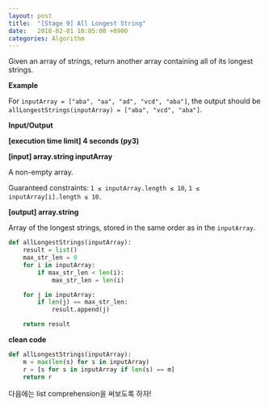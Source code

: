 ```yaml
---
layout: post
title:  "[Stage 9] All Longest String"
date:   2018-02-01 10:05:00 +0900
categories: Algorithm
---
```



Given an array of strings, return another array containing all of its longest strings.

**Example**

For `inputArray = ["aba", "aa", "ad", "vcd", "aba"]`, the output should be
`allLongestStrings(inputArray) = ["aba", "vcd", "aba"]`.

**Input/Output**

**[execution time limit] 4 seconds (py3)**

**[input] array.string inputArray**

A non-empty array.

Guaranteed constraints:
`1 ≤ inputArray.length ≤ 10`,
`1 ≤ inputArray[i].length ≤ 10`.

**[output] array.string**

Array of the longest strings, stored in the same order as in the `inputArray`.

```python
def allLongestStrings(inputArray):
    result = list()
    max_str_len = 0
    for i in inputArray:
        if max_str_len < len(i):
            max_str_len = len(i)

    for j in inputArray:
        if len(j) == max_str_len:
            result.append(j)

    return result
```


**clean code**

```python
def allLongestStrings(inputArray):
    m = max(len(s) for s in inputArray)
    r = [s for s in inputArray if len(s) == m]
    return r
```

다음에는 list comprehension을 써보도록 하자!